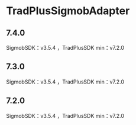 # TradPlusSigmobAdapter

## 7.4.0

SigmobSDK：v3.5.4 ，TradPlusSDK min：v7.2.0

## 7.3.0

SigmobSDK：v3.5.4 ，TradPlusSDK min：v7.2.0

## 7.2.0

SigmobSDK：v3.5.4 ，TradPlusSDK min：v7.2.0